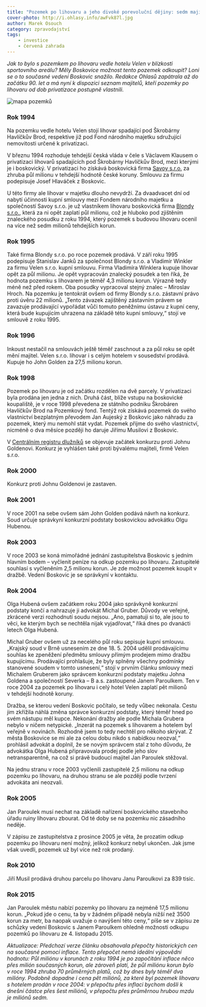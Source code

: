 ```yaml
---
title: "Pozemek po lihovaru a jeho divoké porevoluční dějiny: sedm majitelů, zástavní právo i zrušená dražba"
cover-photo: http://i.ohlasy.info/awFvk87l.jpg
author: Marek Osouch
category: zpravodajství
tags:
    - investice
    - červená zahrada
---
```


*Jak to bylo s pozemkem po lihovaru vedle hotelu Velen v blízkosti sportovního areálu? Měly Boskovice možnost tento pozemek odkoupit? Loni se o to současné vedení Boskovic snažilo. Redakce Ohlasů zapátrala až do začátku 90. let a má nyní k dispozici seznam majitelů, kteří pozemky po lihovaru od dob privatizace postupně vlastnili.*

<img src="http://i.ohlasy.info/US3eOKR.png" alt="mapa pozemků" class="img-responsive img-popup" data-author="Mapy.cz">

### Rok 1994

Na pozemku vedle hotelu Velen stojí lihovar spadající pod Škrobárny Havlíčkův Brod, respektive již pod Fond národního majetku sdružující nemovitosti určené k privatizaci. 

V březnu 1994 rozhoduje tehdejší česká vláda v čele s Václavem Klausem o privatizaci lihovarů spadajících pod Škrobárny Havlíčkův Brod, mezi kterými je i boskovický. V privatizaci ho získává boskovická firma [Savoy s.r.o.](https://or.justice.cz/ias/ui/rejstrik-firma.vysledky?subjektId=559862&typ=UPLNY) za zhruba půl milionu v tehdejší hodnotě české koruny. Smlouvu za firmu podepisuje Josef Hlaváček z Boskovic.

U této firmy ale lihovar v majetku dlouho nevydrží. Za dvaadvacet dní od nabytí účinnosti kupní smlouvy mezi Fondem národního majetku a společností Savoy s.r.o. je už vlastníkem lihovaru boskovická firma [Blondy s.r.o.](https://or.justice.cz/ias/ui/rejstrik-firma.vysledky?subjektId=444419&typ=UPLNY), která za ni opět zaplatí půl milionu, což je hluboko pod zjištěním znaleckého posudku z roku 1994, který pozemek s budovou lihovaru ocenil na více než sedm milionů tehdejších korun.

### Rok 1995

Také firma Blondy s.r.o. po roce pozemek prodává. V září roku 1995 podepisuje Stanislav Janků za společnost Blondy s.r.o. a Vladimír Winkler za firmu Velen s.r.o. kupní smlouvu. Firma Vladimíra Winklera kupuje lihovar opět za půl milionu. Je opět vypracován znalecký posudek a ten říká, že hodnota pozemku s lihovarem je téměř 4,3 milionu korun. Výrazně tedy méně než před rokem. Oba posudky vypracoval stejný znalec – Miroslav Hroch. Na pozemku je tentokrát ovšem od firmy Blondy s.r.o. zástavní právo proti úvěru 22 milionů. „Tento závazek zajištěný zástavním právem se zavazuje prodávající vypořádat vůči tomuto peněžnímu ústavu z kupní ceny, která bude kupujícím uhrazena na základě této kupní smlouvy,“ stojí ve smlouvě z roku 1995.

### Rok 1996

Inkoust nestačil na smlouvách ještě téměř zaschnout a za půl roku se opět mění majitel. Velen s.r.o. lihovar i s celým hotelem v sousedství prodává. Kupuje ho John Golden za 27,5 milionu korun.

### Rok 1998

Pozemek po lihovaru je od začátku rozdělen na dvě parcely. V privatizaci byla prodána jen jedna z nich. Druhá část, blíže vstupu na boskovické koupaliště, je v roce 1998 převedena ze státního podniku Škrobáren Havlíčkův Brod na Pozemkový fond. Tentýž rok získává pozemek do svého vlastnictví bezplatným převodem Jan Aujeský z Boskovic jako náhradu za pozemek, který mu nemohl stát vydat. Pozemek přijme do svého vlastnictví, nicméně o dva měsíce později ho daruje Jiřímu Musilovi z Boskovic.

V [Centrálním registru dlužníků](http://www.centralniregistrdluzniku.cz/navrhy-a-konkursy-na-majetek/163/3775.htm) se objevuje začátek konkurzu proti Johnu Goldenovi. Konkurz je vyhlášen také proti bývalému majiteli, firmě Velen s.r.o.

### Rok 2000

Konkurz proti Johnu Goldenovi je zastaven.

### Rok 2001

V roce 2001 na sebe ovšem sám John Golden podává návrh na konkurz. Soud určuje správkyní konkurzní podstaty boskovickou advokátku Olgu Hubenou.

### Rok 2003

V roce 2003 se koná mimořádné jednání zastupitelstva Boskovic s jedním hlavním bodem – vyčlenit peníze na odkup pozemku po lihovaru. Zastupitelé souhlasí s vyčleněním 2,5 milionu korun. Je zde možnost pozemek koupit v dražbě. Vedení Boskovic je se správkyní v kontaktu.

### Rok 2004

Olga Hubená ovšem začátkem roku 2004 jako správkyně konkurzní podstaty končí a nahrazuje ji advokát Michal Gruber. Důvody ve veřejné, zkrácené verzi rozhodnutí soudu nejsou. „Ano, pamatuji si to, ale jsou to věci, ke kterým bych se nechtěla nijak vyjadřovat,“ říká dnes po dvanácti letech Olga Hubená.

Michal Gruber ovšem už za necelého půl roku sepisuje kupní smlouvu. „Krajský soud v Brně usnesením ze dne 18. 5. 2004 udělil prodávajícímu souhlas ke zpeněžení předmětu smlouvy přímým prodejem mimo dražbu kupujícímu. Prodávající prohlašuje, že byly splněny všechny podmínky stanovené soudem v tomto usnesení,“ stojí v prvním článku smlouvy mezi Michalem Gruberem jako správcem konkurzní podstaty majetku Johna Goldena a společností Severka – B a.s. zastoupené Janem Paroulkem. Ten v roce 2004 za pozemek po lihovaru i celý hotel Velen zaplatí pět milionů v tehdejší hodnotě koruny.

Dražba, se kterou vedení Boskovic počítalo, se tedy vůbec nekonala. Cestu jim zkřížila náhlá změna správce konkurzní podstaty, který téměř hned po svém nástupu měl kupce. Nekonání dražby ale podle Michala Grubera nebylo v ničem netypické. „Inzerát na pozemek s lihovarem a hotelem byl veřejně v novinách. Rozhodně jsem to tedy nechtěl pro někoho skrývat. Z města Boskovice se mi ale za celou dobu nikdo s nabídkou neozval,“ prohlásil advokát a doplnil, že se novým správcem stal z toho důvodu, že advokátka Olga Hubená připravovala prodej podle jeho slov netransparentně, na což si právě budoucí majitel Jan Paroulek stěžoval.

Na jednu stranu v roce 2003 vyčlenili zastupitelé 2,5 milionu na odkup pozemku po lihovaru, na druhou stranu se ale později podle tvrzení advokáta ani neozvali.

### Rok 2005

Jan Paroulek musí nechat na základě nařízení boskovického stavebního úřadu ruiny lihovaru zbourat. Od té doby se na pozemku nic zásadního neděje.

V zápisu ze zastupitelstva z prosince 2005 je věta, že prozatím odkup pozemku po lihovaru není možný, jelikož konkurz nebyl ukončen. Jak jsme však uvedli, pozemek už byl více než rok prodaný. 

### Rok 2010

Jiří Musil prodává druhou parcelu po lihovaru Janu Paroulkovi za 839 tisíc.

### Rok 2015

Jan Paroulek městu nabízí pozemky po lihovaru za nejméně 17,5 milionu korun. „Pokud jde o cenu, ta by v žádném případě nebyla nižší než 3500 korun za metr, ba naopak uvažuje o navýšení této ceny,“ píše se v zápisu ze schůzky vedení Boskovic s Janem Paroulkem ohledně možnosti odkupu pozemků po lihovaru ze 4. listopadu 2015.

*Aktualizace: Předchozí verze článku obsahovala přepočty historických cen na současné pomocí inflace. Tento přepočet nemá ideální výpovědní hodnotu: Půl miliónu v korunách z roku 1994 je po započítání inflace něco přes milión současných korun, ale zároveň platí, že půl miliónu korun bylo v roce 1994 zhruba 70 průměrných platů, což by dnes byly téměř dva milióny. Podobně dopadne i cena pět miliónů, za které byl pozemek lihovaru s hotelem prodán v roce 2004: v přepočtu přes inflaci bychom došli k dnešní částce přes šest miliónů, v přepočtu přes průměrnou hrubou mzdu je miliónů sedm.*
